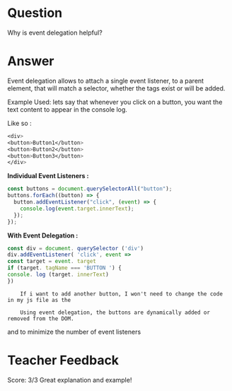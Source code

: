 # Question

Why is event delegation helpful?

# Answer

Event delegation allows to attach a single event listener, to a parent element, that will match a selector, whether the tags exist or will be added.

Example Used:
lets say that whenever you click on a button, you want the text content to appear in the console log.

Like so :

```css
<div>
<button>Button1</button>
<button>Button2</button>
<button>Button3</button>
</div>
```

**Individual Event Listeners :**

```js
const buttons = document.querySelectorAll("button");
buttons.forEach((button) => {
  button.addEventListener("click", (event) => {
    console.log(event.target.innerText);
  });
});
```

**With Event Delegation :**

```js
const div = document. querySelector ('div')
div.addEventListener( 'click', event =>
const target = event. target
if (target. tagName === 'BUTTON ') {
console. log (target. innerText)
})
```

        If i want to add another button, I won't need to change the code in my js file as the

        Using event delegation, the buttons are dynamically added or removed from the DOM.

and to minimize the number of event listeners

# Teacher Feedback

Score: 3/3
Great explanation and example!
